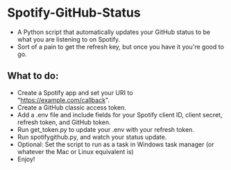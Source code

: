 # Spotify-GitHub-Status
- A Python script that automatically updates your GitHub status to be what you are listening to on Spotify.
- Sort of a pain to get the refresh key, but once you have it you're good to go.

## What to do:
- Create a Spotify app and set your URI to "https://example.com/callback".
- Create a GitHub classic access token.
- Add a .env file and include fields for your Spotify client ID, client secret, refresh token, and GitHub token.
- Run get_token.py to update your .env with your refresh token.
- Run spotifygithub.py, and watch your status update.
- Optional: Set the script to run as a task in Windows task manager (or whatever the Mac or Linux equivalent is)
- Enjoy!

